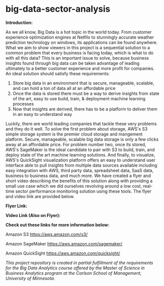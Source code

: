 # big-data-sector-analysis

**Introduction:**

As we all know, Big Data is a hot topic in the world today.  From customer experience optimization engines at Netfilx to stunningly accurate weather prediction technology on windows, its applications can be found anywhere.  What we aim to show viewers in this project is a sequential solution to a common problem that every business is facing today, which is what to do with all this data?  This is an important issue to solve, because business insights found through big data can be taken advantage of leading ultimately to a better customer experience and more profit for companies.  An ideal solution should satisfy these requirements:

  1) Store big data in an environment that is secure, manageable, scalable, and can hold a ton of data all at an affordable price
  2) Once the data is stored there must be a way to derive insights from state of the art, easy to use build, train, & deployment machine learning processes
  3) Now that insights are derived, there has to be a platform to deliver them in an easy to understand way

Luckily, there are world leading companies that tackle these very problems and they do it well.  To solve the first problem about storage, AWS's S3 simple storage system is the premier cloud storage and mangement platform.  Secure, manageable, scalable big data storage is only a few clicks away at an affordable price.  For problem number two, once its stored, AWS's SageMaker is the ideal candidate to pair with S3 to build, train, and deploy state of the art machine learning solutions.  And finally, to visualize, AWS's QuickSight visualization platform offers an easy to understand user interface able to pull insights from multiple data sources available including easy integration with AWS, third party data, spreadsheet data, SaaS data, business to business data, and much more.  We have created a flyer and short video describing the benefits of this solution along with providing a small use case which we did ourselves revolving around a low cost, real-time sector performance monitoring solution using these tools. The flyer and video link are provided below.

**Flyer Link:**

**Video Link (Also on Flyer):**


**Check out these links for more information below:**

Amazon S3
https://aws.amazon.com/s3/

Amazon SageMaker
https://aws.amazon.com/sagemaker/

Amazon QuickSight
https://aws.amazon.com/quicksight/



*This project repository is created in partial fulfillment of the requirements for the Big Data Analytics course offered by the Master of Science in Business Analytics program at the Carlson School of Management, University of Minnesota.*
